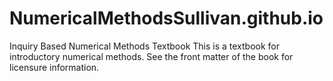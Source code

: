 # NumericalMethodsSullivan.github.io
Inquiry Based Numerical Methods Textbook
This is a textbook for introductory numerical methods.  See the front matter of the book for licensure information.
